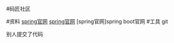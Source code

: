 #码匠社区

#资料
[spring官网](https://spring.io/guides/)
[spring官网](https://spring.io/guides/)
[spring官网]spring boot官网
#工具
git

别人提交了代码
